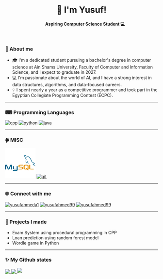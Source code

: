 <h1 align="center">
🌟 I'm Yusuf!
</h1>

<h4 align="center">
&nbsp;&nbsp;&nbsp;&nbsp;&nbsp;&nbsp;&nbsp;Aspiring Computer Science Student 💻
</h4>
<br>

### 🚀 About me
 - 🎓 I'm a dedicated student pursuing a bachelor's degree in computer science at Ain Shams University, Faculty of Computer and Information Science, and I expect to graduate in 2027.
 - 💻 I'm passionate about the world of AI, and I have a strong interest in data structures, algorithms, and data-focused careers.
 - 💡 I spent nearly a year as a competitive programmer and took part in the Egyptian Collegiate Programming Contest (ECPC).
---

### ⌨ Programming Languages
<img src="https://raw.githubusercontent.com/devicons/devicon/refs/tags/v2.16.0/icons/cplusplus/cplusplus-original.svg" alt="cpp" width="100" height="100"/> </a>
<img src="https://raw.githubusercontent.com/devicons/devicon/refs/tags/v2.16.0/icons/python/python-original.svg" alt="python" width="100" height="100"/> </a>
<img src="https://raw.githubusercontent.com/devicons/devicon/refs/tags/v2.16.0/icons/java/java-original.svg" alt="java" width="100" height="100"/> </a>

---

 ### 🍀 MISC
<img src="https://raw.githubusercontent.com/devicons/devicon/master/icons/mysql/mysql-original-wordmark.svg" alt="mysql" width="100" height="100"/> </a>
<a href="https://git-scm.com/" target="_blank" rel="noreferrer"> <img src="https://www.vectorlogo.zone/logos/git-scm/git-scm-icon.svg" alt="git" width="100" height="100"/> </a>

---

### 🌐 Connect with me
<p align="left">
<a href="https://twitter.com/yusufahmeda1" target="blank"><img align="center" src="https://raw.githubusercontent.com/devicons/devicon/refs/tags/v2.16.0/icons/twitter/twitter-original.svg" alt="yusufahmeda1" height="85" width="85" /></a>
<a href="https://linkedin.com/in/yusufahmed99" target="blank"><img align="center" src="https://raw.githubusercontent.com/rahuldkjain/github-profile-readme-generator/master/src/images/icons/Social/linked-in-alt.svg" alt="yusufahmed99" height="85" width="85" /></a>
<a href="https://www.leetcode.com/yusufahmed99" target="blank"><img align="center" src="https://raw.githubusercontent.com/rahuldkjain/github-profile-readme-generator/master/src/images/icons/Social/leet-code.svg" alt="yusufahmed99" height="85" width="85" /></a>
</p>

---

### 🔧 Projects I made
- Exam System using procedural programming in CPP
- Loan prediction using random forest model
- Wordle game in Python

---
### ✨ My Github states
<a href="https://github.com/anuraghazra/github-readme-stats">
  <img height=200 align="center" src="https://github-readme-stats.vercel.app/api?username=yusufahmed9&theme=radical" />
</a>
<a href="https://github.com/anuraghazra/convoychat">
  <img height=200 align="center" src="https://github-readme-stats.vercel.app/api/top-langs?username=yusufahmed9&layout=donut&langs_count=8&card_width=220&theme=radical" />
</a>
 <img height=200 src="https://github-readme-streak-stats.herokuapp.com?user=yusufahmed9&theme=radical&card_width=755" />
</p>
